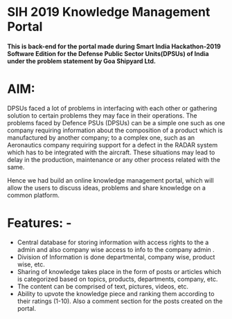 # SIH 2019 Knowledge Management Portal
#### This is back-end for the portal made during Smart India Hackathon-2019 Software Edition for the Defense Public Sector Units(DPSUs) of India under the problem statement by Goa Shipyard Ltd.
# AIM:
DPSUs faced a lot of problems in interfacing with each other or gathering solution to certain problems they may face in their operations. The problems faced by Defence PSUs (DPSUs) can be a simple one such as one company requiring information about the composition of a product which is manufactured by another company; to a complex one, such as an Aeronautics company requiring support for a defect in the RADAR system which has to be integrated with the aircraft. These situations may lead to delay in the production, maintenance or any other process related with the same.

Hence we had build an online knowledge management portal, which will allow the users to discuss ideas, problems and share knowledge on a common platform. 

# Features: - 
- Central database for storing information with access rights to the a admin and also company wise access to info to the company admin .
- Division of Information is done departmental, company wise, product wise, etc.  
- Sharing of knowledge takes place in the form of posts or articles which is categorized based on topics, products, departments, company, etc. 
- The content can be comprised of text, pictures, videos, etc.  
- Ability to upvote the knowledge piece and ranking them according to their ratings (1-10). Also a comment section for the posts created on the  portal. 
 
